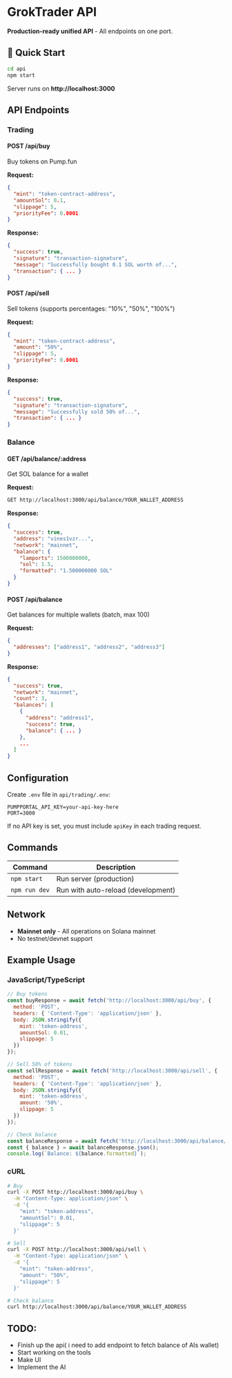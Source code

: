 # GrokTrader API

**Production-ready unified API** - All endpoints on one port.

## 🚀 Quick Start

```bash
cd api
npm start
```

Server runs on **http://localhost:3000**

## API Endpoints

### **Trading**

#### POST /api/buy
Buy tokens on Pump.fun

**Request:**
```json
{
  "mint": "token-contract-address",
  "amountSol": 0.1,
  "slippage": 5,
  "priorityFee": 0.0001
}
```

**Response:**
```json
{
  "success": true,
  "signature": "transaction-signature",
  "message": "Successfully bought 0.1 SOL worth of...",
  "transaction": { ... }
}
```

#### POST /api/sell
Sell tokens (supports percentages: "10%", "50%", "100%")

**Request:**
```json
{
  "mint": "token-contract-address",
  "amount": "50%",
  "slippage": 5,
  "priorityFee": 0.0001
}
```

**Response:**
```json
{
  "success": true,
  "signature": "transaction-signature",
  "message": "Successfully sold 50% of...",
  "transaction": { ... }
}
```

### **Balance**

#### GET /api/balance/:address
Get SOL balance for a wallet

**Request:**
```bash
GET http://localhost:3000/api/balance/YOUR_WALLET_ADDRESS
```

**Response:**
```json
{
  "success": true,
  "address": "vines1vzr...",
  "network": "mainnet",
  "balance": {
    "lamports": 1500000000,
    "sol": 1.5,
    "formatted": "1.500000000 SOL"
  }
}
```

#### POST /api/balance
Get balances for multiple wallets (batch, max 100)

**Request:**
```json
{
  "addresses": ["address1", "address2", "address3"]
}
```

**Response:**
```json
{
  "success": true,
  "network": "mainnet",
  "count": 3,
  "balances": [
    {
      "address": "address1",
      "success": true,
      "balance": { ... }
    },
    ...
  ]
}
```

##  Configuration

Create `.env` file in `api/trading/.env`:

```env
PUMPPORTAL_API_KEY=your-api-key-here
PORT=3000
```

If no API key is set, you must include `apiKey` in each trading request.

##  Commands

| Command | Description |
|---------|-------------|
| `npm start` | Run server (production) |
| `npm run dev` | Run with auto-reload (development) |

##  Network

- **Mainnet only** - All operations on Solana mainnet
- No testnet/devnet support

##  Example Usage

### JavaScript/TypeScript

```javascript
// Buy tokens
const buyResponse = await fetch('http://localhost:3000/api/buy', {
  method: 'POST',
  headers: { 'Content-Type': 'application/json' },
  body: JSON.stringify({
    mint: 'token-address',
    amountSol: 0.01,
    slippage: 5
  })
});

// Sell 50% of tokens
const sellResponse = await fetch('http://localhost:3000/api/sell', {
  method: 'POST',
  headers: { 'Content-Type': 'application/json' },
  body: JSON.stringify({
    mint: 'token-address',
    amount: '50%',
    slippage: 5
  })
});

// Check balance
const balanceResponse = await fetch('http://localhost:3000/api/balance/YOUR_ADDRESS');
const { balance } = await balanceResponse.json();
console.log(`Balance: ${balance.formatted}`);
```

### cURL

```bash
# Buy
curl -X POST http://localhost:3000/api/buy \
  -H "Content-Type: application/json" \
  -d '{
    "mint": "token-address",
    "amountSol": 0.01,
    "slippage": 5
  }'

# Sell
curl -X POST http://localhost:3000/api/sell \
  -H "Content-Type: application/json" \
  -d '{
    "mint": "token-address",
    "amount": "50%",
    "slippage": 5
  }'

# Check balance
curl http://localhost:3000/api/balance/YOUR_WALLET_ADDRESS
```

## TODO:
 - Finish up the api( i need to add endpoint to fetch balance of AIs wallet)
 - Start working on the tools
 - Make UI
 - Implement the AI
